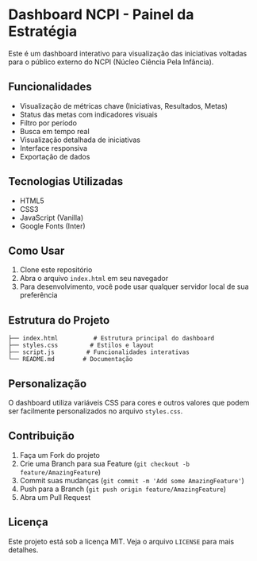 # Dashboard NCPI - Painel da Estratégia

Este é um dashboard interativo para visualização das iniciativas voltadas para o público externo do NCPI (Núcleo Ciência Pela Infância).

## Funcionalidades

- Visualização de métricas chave (Iniciativas, Resultados, Metas)
- Status das metas com indicadores visuais
- Filtro por período
- Busca em tempo real
- Visualização detalhada de iniciativas
- Interface responsiva
- Exportação de dados

## Tecnologias Utilizadas

- HTML5
- CSS3
- JavaScript (Vanilla)
- Google Fonts (Inter)

## Como Usar

1. Clone este repositório
2. Abra o arquivo `index.html` em seu navegador
3. Para desenvolvimento, você pode usar qualquer servidor local de sua preferência

## Estrutura do Projeto

```
├── index.html          # Estrutura principal do dashboard
├── styles.css         # Estilos e layout
├── script.js         # Funcionalidades interativas
└── README.md        # Documentação
```

## Personalização

O dashboard utiliza variáveis CSS para cores e outros valores que podem ser facilmente personalizados no arquivo `styles.css`.

## Contribuição

1. Faça um Fork do projeto
2. Crie uma Branch para sua Feature (`git checkout -b feature/AmazingFeature`)
3. Commit suas mudanças (`git commit -m 'Add some AmazingFeature'`)
4. Push para a Branch (`git push origin feature/AmazingFeature`)
5. Abra um Pull Request

## Licença

Este projeto está sob a licença MIT. Veja o arquivo `LICENSE` para mais detalhes. 